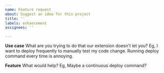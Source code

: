 ```yaml
---
name: Feature request
about: Suggest an idea for this project
title: ''
labels: enhancement
assignees: ''

---
```


**Use case**
What are you trying to do that our extension doesn't let you?
Eg, I want to deploy frequently to manually test my code change.
Running deploy command every time is annoying.

**Feature**
What would help?
Eg, Maybe a continuous deploy command?
